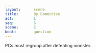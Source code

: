 ```yaml
---
layout:      scene
title:       By Committee
act:         1
seq:         6
scene:       2
beat:        question
---
```


PCs must regroup after defeating monster.












